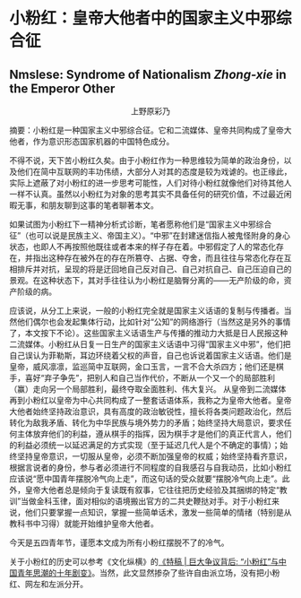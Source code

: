 # 小粉红：皇帝大他者中的国家主义中邪综合征

## Nmslese: Syndrome of Nationalism *Zhong-xie* in the Emperor Other

<center>上野原彩乃</center>

摘要：小粉红是一种国家主义中邪综合征。它和二流媒体、皇帝共同构成了皇帝大他者，作为意识形态国家机器的中国特色成分。

不得不说，天下苦小粉红久矣。由于小粉红作为一种思维较为简单的政治身份，以及他们在简中互联网的丰功伟绩，大部分人对其的态度是较为戏谑的。也正缘此，实际上遮蔽了对小粉红的进一步思考可能性，人们对待小粉红就像他们对待其他人一样不认真。虽然以小粉红为对象的思考其实不具备任何的研究价值，不过最近闲暇无事，和朋友聊到这事的笔者聊著本文。

如果试图为小粉红下一精神分析式诊断，笔者愿称他们是“国家主义中邪综合征”（也可以说是民族主义、帝国主义）。“中邪”在封建迷信指人被鬼怪附身的身心状态，也即人不再按照他既往或者本来的样子存在着。中邪假定了人的常态化存在，并指出这种存在被外在的存在所篡夺、占据、夺舍，而且往往与常态化存在互相排斥并对抗，呈现的将是迂回地自己反对自己、自己对抗自己、自己压迫自己的景观。在这种状态下，其对手往往认为小粉红是脑臀分离的——无产阶级的命，资产阶级的病。

应该说，从分工上来说，一般的小粉红完全就是国家主义话语的复制与传播者。当然他们偶尔也会发起集体行动，比如针对“公知”的网络游行（当然这是另外的事情了，本文按下不论）。这些国家主义话语生产与传播的推动力大抵是日人民报这种二流媒体。小粉红从日复一日生产的国家主义话语中习得“国家主义中邪”，他们把自己误认为菲勒斯，耳边环绕着父权的声音，自己也诉说着国家主义话语。他们是皇帝，威风凛凛，监巡简中互联网，金口玉言，一言不合大杀四方；他们还是棋手，喜好“弃子争先”，把别人和自己当作代价，不断从一个又一个的局部胜利（赢）走向另一个局部胜利，最终夺取全面胜利、伟大复兴。
从皇帝到二流媒体再到小粉红以皇帝为中心共同构成了一整套话语体系，我称之为皇帝大他者。皇帝大他者始终坚持政治意识，具有高度的政治敏锐性，擅长将各类问题政治化，然后转化为敌我矛盾、转化为中华民族与境外势力的矛盾；始终坚持大局意识，要求任何主体放弃他们的利益，遵从棋手的指挥，因为棋手才是他们的真正代言人，他们的利益必须统一以延迟满足的方式实现（至于延迟几代人是个不确定的事情）；始终坚持皇帝意识，一切服从皇帝，必须不断加强皇帝的权威；始终坚持看齐意识，根据言说者的身份，参与者必须进行不同程度的自我感召与自我动员，比如小粉红应该说“愿中国青年摆脱冷气向上走”，而这句话的受众就要“摆脱冷气向上走”。此外，皇帝大他者总是倾向于复读既有叙事，它往往把历史经验及其捆绑的特定“教训”当做金科玉律，面对相似的语境搬出官方的二共史鞭挞对手。对于小粉红来说，他们只要掌握一点知识，掌握一些简单话术，激发一些简单的情绪（特别是从教科书中习得）就能开始维护皇帝大他者。

今天是五四青年节，谨愿本文成为所有小粉红摆脱不了的冷气。

关于小粉红的历史可以参考《文化纵横》的[《特稿 | 巨大争议背后: “小粉红”与中国青年思潮的十年剧变》](https://zhuanlan.zhihu.com/p/417467445)。当然，此文显然掺杂了些许自由派立场，没有把小粉红、网左和左派分开。
